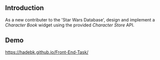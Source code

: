 ## Introduction

As a new contributer to the 'Star Wars Database', design and implement a *Character Book*
widget using the provided *Character Store* API.


## Demo
https://hadebk.github.io/Front-End-Task/
